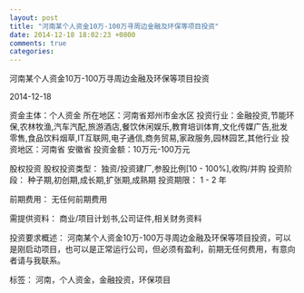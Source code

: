 ```yaml
---
layout: post
title: "河南某个人资金10万-100万寻周边金融及环保等项目投资"
date: 2014-12-18 18:02:23 +0800
comments: true
categories: 
---
```

河南某个人资金10万-100万寻周边金融及环保等项目投资



2014-12-18

资金主体：个人资金
所在地区：河南省郑州市金水区
投资行业：金融投资,节能环保,农林牧渔,汽车汽配,旅游酒店,餐饮休闲娱乐,教育培训体育,文化传媒广告,批发零售,食品饮料烟草,IT互联网,电子通信,商务贸易,家政服务,园林园艺,其他行业
投资地区：河南省 安徽省
投资金额：10万元-100万元

股权投资
股权投资类型：
                            独资/投资建厂,参股比例[10 - 100%],收购/并购 
                                                                                投资阶段：
                            种子期,初创期,成长期,扩张期,成熟期 
                                                                                                                                        投资期限：
                            1 - 2 年

前期费用：
无任何前期费用

需提供资料：
商业/项目计划书,公司证件,相关财务资料

投资要求概述：
河南某个人资金10万-100万寻周边金融及环保等项目投资，可以是刚启动项目，也可以是正常运行公司，但必须有盈利，前期无任何费用，有意向者请与我联系。

标签：
河南，个人资金，金融投资，环保项目

